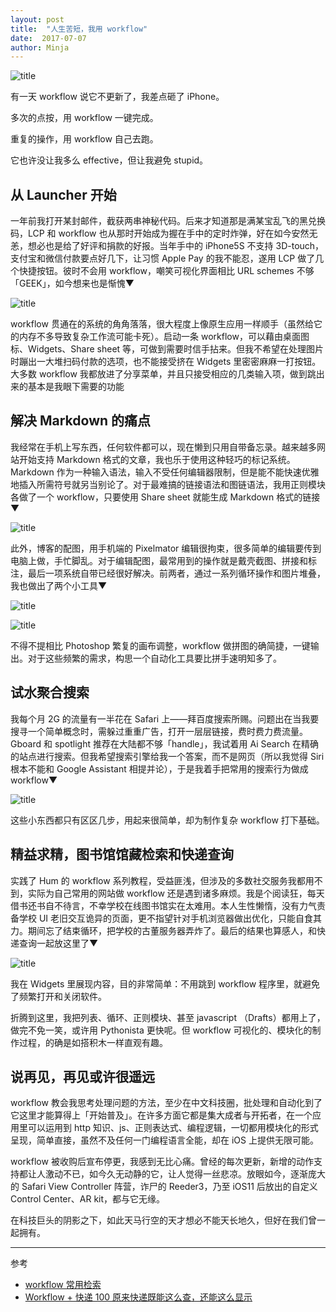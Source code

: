 ```yaml
---
layout: post
title:  "人生苦短，我用 workflow"
date:  2017-07-07
author: Minja
---
```


![title](595f1d45a80d0.png)

有一天 workflow 说它不更新了，我差点砸了 iPhone。

多次的点按，用 workflow 一键完成。

重复的操作，用 workflow 自己去跑。

它也许没让我多么 effective，但让我避免 stupid。

## 从 Launcher 开始

一年前我打开某封邮件，截获两串神秘代码。后来才知道那是满某宝乱飞的黑兑换码，LCP 和 workflow 也从那时开始成为握在手中的定时炸弹，好在如今安然无恙，想必也是给了好评和捐款的好报。当年手中的 iPhone5S 不支持 3D-touch，支付宝和微信付款要点好几下，让习惯 Apple Pay 的我不能忍，遂用 LCP 做了几个快捷按钮。彼时不会用 workflow，嘲笑可视化界面相比 URL schemes 不够「GEEK」，如今想来也是惭愧▼

![title](595f1d33a74ca.png)

workflow 贯通在的系统的角角落落，很大程度上像原生应用一样顺手（虽然给它的内存不多导致复杂工作流可能卡死）。启动一条 workflow，可以藉由桌面图标、Widgets、Share sheet 等，可做到需要时信手拈来。但我不希望在处理图片时蹦出一大堆扫码付款的选项，也不能接受挤在 Widgets 里密密麻麻一打按钮。大多数 workflow 我都放进了分享菜单，并且只接受相应的几类输入项，做到跳出来的基本是我眼下需要的功能

## 解决 Markdown 的痛点

我经常在手机上写东西，任何软件都可以，现在懒到只用自带备忘录。越来越多网站开始支持 Markdown 格式的文章，我也乐于使用这种轻巧的标记系统。Markdown 作为一种输入语法，输入不受任何编辑器限制，但是能不能快速优雅地插入所需符号就另当别论了。对于最难搞的链接语法和图链语法，我用正则模块各做了一个 workflow，只要使用 Share sheet 就能生成 Markdown 格式的链接▼

![title](595f1d22c5997.gif)

此外，博客的配图，用手机端的 Pixelmator 编辑很拘束，很多简单的编辑要传到电脑上做，手忙脚乱。对于编辑配图，最常用到的操作就是戴壳截图、拼接和标注，最后一项系统自带已经很好解决。前两者，通过一系列循环操作和图片堆叠，我也做出了两个小工具▼

![title](595f1d069bdc2.gif)

![title](595f1d113c0b8.gif)

不得不提相比 Photoshop 繁复的画布调整，workflow 做拼图的确简捷，一键输出。对于这些频繁的需求，构思一个自动化工具要比拼手速明知多了。

## 试水聚合搜索

我每个月 2G 的流量有一半花在 Safari 上——拜百度搜索所赐。问题出在当我要搜寻一个简单概念时，需躲过重重广告，打开一层层链接，费时费力费流量。Gboard 和 spotlight 推荐在大陆都不够「handle」，我试着用 Ai Search 在精确的站点进行搜索。但我希望搜索引擎给我一个答案，而不是网页（所以我觉得 Siri 根本不能和 Google Assistant 相提并论），于是我着手把常用的搜索行为做成 workflow▼

![title](595f1ceb8a6c8.png)

这些小东西都只有区区几步，用起来很简单，却为制作复杂 workflow 打下基础。

## 精益求精，图书馆馆藏检索和快递查询

实践了 Hum 的 workflow 系列教程，受益匪浅，但涉及的多数社交服务我都用不到，实际为自己常用的网站做 workflow 还是遇到诸多麻烦。我是个阅读狂，每天借书还书自不待言，不幸学校在线图书馆实在太难用。本人生性懒惰，没有力气责备学校 UI 老旧交互诡异的页面，更不指望针对手机浏览器做出优化，只能自食其力。期间忘了结束循环，把学校的古董服务器弄炸了。最后的结果也算感人，和快递查询一起放这里了▼

![title](595f1cd60fe27.png)

我在 Widgets 里展现内容，目的非常简单：不用跳到 workflow 程序里，就避免了频繁打开和关闭软件。

折腾到这里，我把列表、循环、正则模块、甚至 javascript （Drafts）都用上了，做完不免一笑，或许用 Pythonista 更快呢。但 workflow 可视化的、模块化的制作过程，的确是如搭积木一样直观有趣。

## 说再见，再见或许很遥远

workflow 教会我思考处理问题的方法，至少在中文科技圈，批处理和自动化到了它这里才能算得上「开始普及」。在许多方面它都是集大成者与开拓者，在一个应用里可以运用到 http 知识、js、正则表达式、编程逻辑，一切都用模块化的形式呈现，简单直接，虽然不及任何一门编程语言全能，却在 iOS 上提供无限可能。

workflow 被收购后宣布停更，我感到无比心痛。曾经的每次更新，新增的动作支持都让人激动不已，如今久无动静的它，让人觉得一丝悲凉。放眼如今，逐渐庞大的 Safari View Controller 阵营，诈尸的 Reeder3，乃至 iOS11 后放出的自定义 Control Center、AR kit，都与它无缘。

在科技巨头的阴影之下，如此天马行空的天才想必不能天长地久，但好在我们曾一起拥有。

****

参考

- [workflow 常用检索](https://blackwinmin.github.io/posts/用-Workflow-做一个图书馆馆藏检索工具/)
- [Workflow + 快递 100 原来快递既能这么查，还能这么显示](https://sspai.com/post/36871)